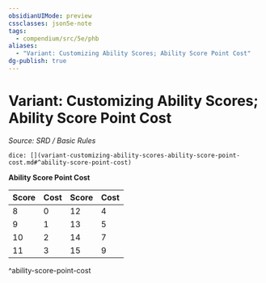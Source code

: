 ```yaml
---
obsidianUIMode: preview
cssclasses: json5e-note
tags:
  - compendium/src/5e/phb
aliases:
  - "Variant: Customizing Ability Scores; Ability Score Point Cost"
dg-publish: true
---
```

# Variant: Customizing Ability Scores; Ability Score Point Cost
*Source: SRD / Basic Rules* 

`dice: [](variant-customizing-ability-scores-ability-score-point-cost.md#^ability-score-point-cost)`

**Ability Score Point Cost**

| Score | Cost | Score | Cost |
|-------|------|-------|------|
| 8 | 0 | 12 | 4 |
| 9 | 1 | 13 | 5 |
| 10 | 2 | 14 | 7 |
| 11 | 3 | 15 | 9 |
^ability-score-point-cost
